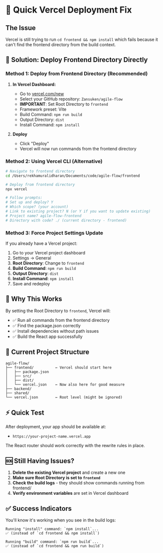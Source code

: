 # 🚀 Quick Vercel Deployment Fix

## The Issue
Vercel is still trying to run `cd frontend && npm install` which fails because it can't find the frontend directory from the build context.

## 🎯 Solution: Deploy Frontend Directory Directly

### Method 1: Deploy from Frontend Directory (Recommended)

1. **In Vercel Dashboard:**
   - Go to [vercel.com/new](https://vercel.com/new)
   - Select your GitHub repository: `Zansuken/agile-flow`
   - **IMPORTANT**: Set Root Directory to `frontend`
   - Framework preset: Vite
   - Build Command: `npm run build`
   - Output Directory: `dist`
   - Install Command: `npm install`

2. **Deploy**
   - Click "Deploy"
   - Vercel will now run commands from the frontend directory

### Method 2: Using Vercel CLI (Alternative)

```bash
# Navigate to frontend directory
cd /Users/rekhamuralidharan/Documents/code/agile-flow/frontend

# Deploy from frontend directory
npx vercel

# Follow prompts:
# Set up and deploy? Y
# Which scope? (your account)
# Link to existing project? N (or Y if you want to update existing)
# Project name? agile-flow-frontend
# Directory with code? ./ (current directory - frontend)
```

### Method 3: Force Project Settings Update

If you already have a Vercel project:

1. Go to your Vercel project dashboard
2. Settings → General
3. **Root Directory**: Change to `frontend`
4. **Build Command**: `npm run build`
5. **Output Directory**: `dist`
6. **Install Command**: `npm install`
7. Save and redeploy

## 🔧 Why This Works

By setting the Root Directory to `frontend`, Vercel will:
- ✅ Run all commands from the frontend directory
- ✅ Find the package.json correctly
- ✅ Install dependencies without path issues
- ✅ Build the React app successfully

## 📁 Current Project Structure
```
agile-flow/
├── frontend/          ← Vercel should start here
│   ├── package.json
│   ├── src/
│   ├── dist/
│   └── vercel.json    ← Now also here for good measure
├── backend/
├── shared/
└── vercel.json        ← Root level (might be ignored)
```

## ⚡ Quick Test

After deployment, your app should be available at:
- `https://your-project-name.vercel.app`

The React router should work correctly with the rewrite rules in place.

## 🆘 Still Having Issues?

1. **Delete the existing Vercel project** and create a new one
2. **Make sure Root Directory is set to `frontend`**
3. **Check the build logs** - they should show commands running from frontend/
4. **Verify environment variables** are set in Vercel dashboard

## ✅ Success Indicators

You'll know it's working when you see in the build logs:
```
Running "install" command: `npm install`...
✅ (instead of `cd frontend && npm install`)

Running "build" command: `npm run build`...
✅ (instead of `cd frontend && npm run build`)
```
